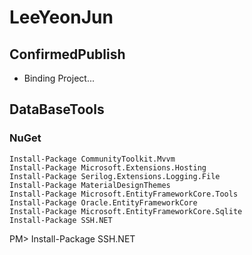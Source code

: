 # LeeYeonJun

## ConfirmedPublish
- Binding Project...

## DataBaseTools
### NuGet
```PM
Install-Package CommunityToolkit.Mvvm
Install-Package Microsoft.Extensions.Hosting
Install-Package Serilog.Extensions.Logging.File
Install-Package MaterialDesignThemes
Install-Package Microsoft.EntityFrameworkCore.Tools
Install-Package Oracle.EntityFrameworkCore
Install-Package Microsoft.EntityFrameworkCore.Sqlite
Install-Package SSH.NET
```


PM> Install-Package SSH.NET
